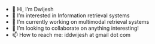 - 👋 Hi, I’m Dwijesh
- 👀 I’m interested in Information retrieval systems
- 🌱 I’m currently working on multimodal retrieval systems
- 💞️ I’m looking to collaborate on anything interesting!
- 📫 How to reach me: iddwijesh at gmail dot com

<!---
Dwijesh522/Dwijesh522 is a ✨ special ✨ repository because its `README.md` (this file) appears on your GitHub profile.
You can click the Preview link to take a look at your changes.
--->
